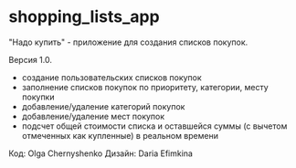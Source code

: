 # shopping_lists_app
"Надо купить" - приложение для создания списков покупок.

Версия 1.0.
- создание пользовательских списков покупок
- заполнение списков покупок по приоритету, категории, месту покупки
- добавление/удаление категорий покупок
- добавление/удаление мест покупок
- подсчет общей стоимости списка и оставшейся суммы (с вычетом отмеченных как купленные) в реальном времени

Код: Olga Chernyshenko
Дизайн: Daria Efimkina
